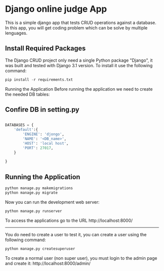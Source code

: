 # Django online judge App

This is a simple django app that tests CRUD operations against a database. In this app, you will get coding problem which can be solve by multiple lenguages. 

## Install Required Packages

The Django CRUD project only need a single Python package "Django", it was built and tested with Django 3.1 version. To install it use the following command:
```python 
pip install -r requirements.txt

```

Running the Application
Before running the application we need to create the needed DB tables:

## Confire DB in setting.py

```python 

DATABASES = {
    'default':{
        'ENGINE': 'djongo',
        'NAME': '<DB_name>',
        'HOST': 'local host',
        'PORT': 27017,        
    }
    
}

```

## Running the Application

```python
python manage.py makemigrations
python manage.py migrate
```

Now you can run the development web server:

```python
python manage.py runserver
```
To access the applications go to the URL http://localhost:8000/

---


You do need to create a user to test it, you can create a user using the following command:

```python
python manage.py createsuperuser
```

To create a normal user (non super user), you must login to the admin page and create it: http://localhost:8000/admin/


